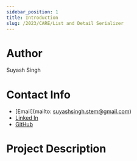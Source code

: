 ```yaml
---
sidebar_position: 1
title: Introduction
slug: /2023/CARE/List and Detail Serializer
---
```



# Author
Suyash Singh

# Contact Info
- [Email](mailto: suyashsingh.stem@gmail.com)
- [Linked In](https://www.linkedin.com/in/suyashsingh-stem/)
- [GitHub](https://www.github.com/geekgawd/)

# Project Description

